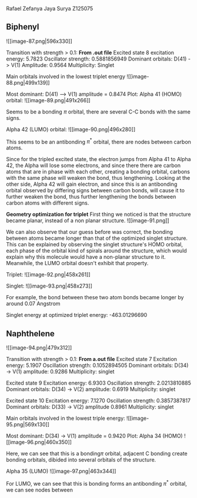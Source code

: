 Rafael Zefanya Jaya Surya
Z125075


## Biphenyl

![[image-87.png|596x330]]

Transition with strength > 0.1:
**From .out file**
Excited state 8
excitation energy: 5.7823
Oscillator strength: 0.5881856949
Dominant orbitals: D(41) -> V(1) Amplitude: 0.9564
Multiplicity: Singlet

Main orbitals involved in the lowest triplet energy
![[image-88.png|499x139]]

Most dominant: D(41) --> V(1) amplitude = 0.8474
Plot:
Alpha 41 (HOMO) orbital:
![[image-89.png|491x266]]

Seems to be a bonding $\pi$ orbital, there are several C-C bonds with the same signs.

Alpha 42 (LUMO) orbital:
![[image-90.png|496x280]]
 
This seems to be an antibonding $\pi^{*}$ orbital, there are nodes between carbon atoms.

Since for the tripled excited state, the electron jumps from Alpha 41 to Alpha 42, the Alpha will lose some electrons, and since there there are carbon atoms that are in phase with each other, creating a bonding orbital, carbons with the same phase will weaken the bond, thus lengthening.
Looking at the other side, Alpha 42 will gain electron, and since this is an antibonding orbital observed by differing signs between carbon bonds, will cause it to further weaken the bond, thus further lengthening the bonds between carbon atoms with different signs.

**Geometry optimization for triplet**
First thing we noticed is that the structure became planar, instead of a non planar structure. 
![[image-91.png]]

We can also observe that our guess before was correct, the bonding between atoms became longer than that of the optimized singlet structure. This can be explained by observing the singlet structure's HOMO orbital, each phase of the orbital kind of spirals around the structure, which would explain why this molecule would have a non-planar structure to it. Meanwhile, the LUMO orbital doesn't exhibit that property.

Triplet:
![[image-92.png|458x261]]

Singlet:
![[image-93.png|458x273]]

For example, the bond between these two atom bonds became longer by around 0.07 Angstrom

Singlet energy at optimized triplet energy: -463.01296690

## Naphthelene

![[image-94.png|479x312]]

Transition with strength > 0.1:
**From a.out file**
Excited state 7
Excitation energy: 5.1907
Oscillation strength: 0.1052894505
Dominant orbitals: D(34) -> V(1) amplitude: 0.9286
Multiplicity: singlet

Excited state 9
Excitation energy: 6.9303
Oscillation strength: 2.0213810885
Dominant orbitals: D(34) -> V(2) amplitude: 0.6919
Multiplicity: singlet

Excited state 10
Excitation energy: 7.1270
Oscillation strength: 0.3857387817
Dominant orbitals: D(33) -> V(2) amplitude 0.8961
Multiplicity: singlet

Main orbitals involved in the lowest triple energy:
![[image-95.png|569x130]]

Most dominant: D(34) -> V(1) amplitude = 0.9420
Plot:
Alpha 34 (HOMO)
![[image-96.png|460x350]]

Here, we can see that this is a bonding$\pi$ orbital, adjacent C bonding create bonding orbitals, dibided into several orbitals of the structure.

Alpha 35 (LUMO)
![[image-97.png|463x344]]

For LUMO, we can see that this is bonding forms an antibonding $\pi^{*}$ orbital, we can see nodes between 